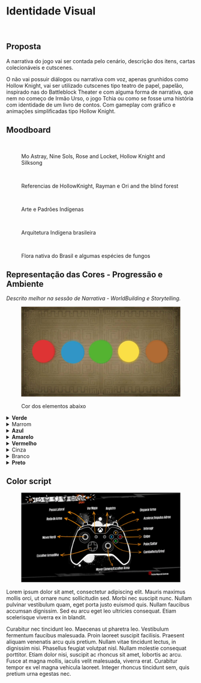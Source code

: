 # Identidade Visual

<figure><img src="../.gitbook/assets/MenuSemLogo.gif" alt=""><figcaption></figcaption></figure>

## Proposta

A narrativa do jogo vai ser contada pelo cenário, descrição dos itens, cartas colecionáveis e cutscenes.

O não vai possuir diálogos ou narrativa com voz, apenas grunhidos como Hollow Knight, vai ser utilizado cutscenes tipo teatro de papel, papelão, inspirado nas do Battleblock Theater e com alguma forma de narrativa, que nem no começo de Irmão Urso, o jogo Tchia ou como se fosse uma história com identidade de um livro de contos. Com gameplay com gráfico e animações simplificadas tipo Hollow Knight.

## Moodboard

<figure><img src="../.gitbook/assets/MoodBoard - Pág. 1.jpg" alt=""><figcaption><p>Mo Astray, Nine Sols, Rose and Locket, Hollow Knight and Silksong</p></figcaption></figure>

<figure><img src="../.gitbook/assets/MoodBoard - Pág. 2.jpg" alt=""><figcaption><p>Referencias de HollowKnight, Rayman e Ori and the blind forest</p></figcaption></figure>

<figure><img src="../.gitbook/assets/MoodBoard - Pág. 3.jpg" alt=""><figcaption><p>Arte e Padrões Indígenas</p></figcaption></figure>

<figure><img src="../.gitbook/assets/MoodBoard - Pág. 4.jpg" alt=""><figcaption><p>Arquitetura Indígena brasileira</p></figcaption></figure>

<figure><img src="../.gitbook/assets/MoodBoard - Pág. 5.jpg" alt=""><figcaption><p>Flora nativa do Brasil e algumas espécies de fungos</p></figcaption></figure>

## Representação das Cores - Progressão e Ambiente

_Descrito melhor na sessão de Narrativa - WorldBuilding e Storytelling._

<figure><img src="../.gitbook/assets/Teste de cores (2).jpg" alt=""><figcaption><p>Cor dos elementos abaixo</p></figcaption></figure>

<details>

<summary><strong>Verde</strong></summary>

Terra representando a natureza, Floresta Densa, Próximo a Fontes de água. Insetos, animais e criaturas relacionadas à região, fungos entre outros. Sinergia com a energia da cor Azul.

**Significado da Cor -** Calma, Umidade, Amizade, Saúde, Tranquilidade. Decisões, pensamento abstrato e criativo, respostas afetivas, e capacidade para conexões emocionais e julgamento social, frescor, esperança, amizade, equilíbrio, ecológico, umidade, primavera, natureza, paz, saúde, ideal, abundância, tranquilidade, suavidade, descanso além de tolerância.

</details>

<details>

<summary>Marrom</summary>

É a cor da terra e da madeira e por isso está também associada à natureza.

**Significado da Cor -** Transmite uma sensação de calma, conforto físico e qualidade. Muitas vezes associado à segurança e prosperidade material, com a aquisição de bens. Segundo a cultura ocidental, o marrom representa a seriedade, maturidade, estabilidade e responsabilidade.

</details>

<details>

<summary><strong>Azul</strong></summary>

Água e ambiente húmido, criaturas e plantas aquáticas, cavernas úmidas, pântanos, fungos etc. Sinergia com o elemento Terra.

**Significado da Cor -** Inspiração, Vastidão, Afeto, Amizade e Confiança. Poder, produtividade, sucesso, sobriedade, sofisticação, inspiração, profundidade, mar, céu, gelo, espaço, verdade, afeto, intelectualidade, serenidade, infinito, meditação, amizade, confiança.

</details>

<details>

<summary><strong>Amarelo</strong></summary>

Vento, regiões altas e montanhosas. Possui sinergia com o com o Vermelho, o elemento do Fogo.

\*\*Significado da Cor -\*\*A cor amarela desperta frescor, traz leveza, descontração, otimismo. Simboliza criatividade, juventude, sabedoria, conhecimento, relaxamento, alegria, felicidade, idealismo, imaginação, esperança, claridade, verão e perigo.

</details>

<details>

<summary><strong>Vermelho</strong></summary>

Fogo, Regiões, Vulcões, Desertos e ambientes artificiais, tomados por máquinas, destruição e caos. Sinergia com a energia Turquesa.

**Significado da Cor -** Energia, Dinamismo, Ação, Emoção e Intensidade. Pecado da carne, paixão, sedução, transgressão, guerra, perigo, fogo, sol, dinamismo, força, energia, revolta, coragem, barbarismo, intensidade, vigor, violência, excitação, ação, agressividade, estímulo a se alimentar (fogo tem que queimar alguma coisa, e as máquinas se alimentam da natureza, fogo, a queima).

</details>

<details>

<summary>Cinza</summary>

Representando o Artificial, Plástico, Metal, Cimento, as Máquinas, o que dilui o preto da morte, tirando sua essência, deixando impuro, não natural.

**Significado da Cor -** Neutralidade, pó, chuva, máquinas, tédio, tristeza, decadência, velhice, desânimo, sabedoria, passado, elegância, sutileza.

</details>

<details>

<summary>Branco</summary>

Representa a entidade da Vida;

**Significado da Cor -** Neutralidade, pureza, vida, limpeza, castidade, liberdade, criatividade, infância, harmonia, divindade e paz.

</details>

<details>

<summary><strong>Preto</strong></summary>

Representando a entidade da Morte, o que o artificial solta, piche, óleo, resultado da queima da natureza resultando no preto e cinza, concreto, o que movimenta as Máquinas Autônomas, destruição. Sinergia com o Branco, representação da Vida.

**Significado da Cor -** Enterro, funeral, noite, coisas obscuras, fim, mal, miséria, temor. Entretanto também está associado a sofisticação e requinte (as máquinas, tecnologia no caso).

</details>

## Color script

<figure><img src="../.gitbook/assets/mnapeamento.jpg" alt=""><figcaption></figcaption></figure>

Lorem ipsum dolor sit amet, consectetur adipiscing elit. Mauris maximus mollis orci, ut ornare nunc sollicitudin sed. Morbi nec suscipit nunc. Nullam pulvinar vestibulum quam, eget porta justo euismod quis. Nullam faucibus accumsan dignissim. Sed eu arcu eget leo ultricies consequat. Etiam scelerisque viverra ex in blandit.

Curabitur nec tincidunt leo. Maecenas ut pharetra leo. Vestibulum fermentum faucibus malesuada. Proin laoreet suscipit facilisis. Praesent aliquam venenatis arcu quis pretium. Nullam vitae tincidunt lectus, in dignissim nisi. Phasellus feugiat volutpat nisl. Nullam molestie consequat porttitor. Etiam dolor nisi, suscipit ac rhoncus sit amet, lobortis ac arcu. Fusce at magna mollis, iaculis velit malesuada, viverra erat. Curabitur tempor ex vel magna vehicula laoreet. Integer rhoncus tincidunt sem, quis pretium urna egestas nec.

